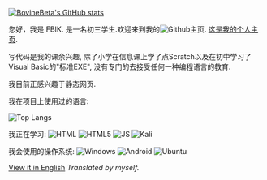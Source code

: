 [![BovineBeta's GitHub stats](https://github-readme-stats.vercel.app/api?username=BovineBeta&show_icons=true&theme=dark)](https://github.com/anuraghazra/github-readme-stats)

您好，我是 FBIK. 是一名初三学生.欢迎来到我的![Github](https://img.shields.io/badge/GitHub-100000?style=for-the-badge&logo=github&logoColor=white)主页. [这是我的个人主页](https://fbik.top).

写代码是我的课余兴趣, 除了小学在信息课上学了点Scratch以及在初中学习了Visual Basic的"标准EXE", 没有专门的去接受任何一种编程语言的教育.

我目前正感兴趣于静态网页.

我在项目上使用过的语言:

![Top Langs](https://github-readme-stats.vercel.app/api/top-langs/?username=BovineBeta&show_icons=true&theme=dark)

我正在学习: ![HTML](https://img.shields.io/badge/HTML-239120?style=for-the-badge&logo=html5&logoColor=white) ![HTML5](https://img.shields.io/badge/HTML5-E34F26?style=for-the-badge&logo=html5&logoColor=white) ![JS](https://img.shields.io/badge/JavaScript-323330?style=for-the-badge&logo=javascript&logoColor=F7DF1E) ![Kali](https://img.shields.io/badge/Kali_Linux-557C94?style=for-the-badge&logo=kali-linux&logoColor=white)

我会使用的操作系统: ![Windows](https://img.shields.io/badge/Windows-0078D6?style=for-the-badge&logo=windows&logoColor=white) ![Android](https://img.shields.io/badge/Android-3DDC84?style=for-the-badge&logo=android&logoColor=white) ![Ubuntu](https://img.shields.io/badge/Ubuntu-E95420?style=for-the-badge&logo=ubuntu&logoColor=white)

[View it in English](https://github.com/BovineBeta/BovineBeta/blob/main/readme-en.md) *Translated by myself.*
